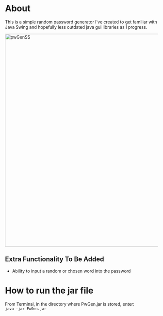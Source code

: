 # About
This is a simple random password generator I've created to get familiar with Java Swing and hopefully less outdated java gui libraries as I progress. 

<img width="701" alt="pwGenSS" src="https://user-images.githubusercontent.com/16982565/92291337-ce077600-eedd-11ea-8ce3-ff44a86f811a.png">

## Extra Functionality To Be Added
<ul>
  <li> Ability to input a random or chosen word into the password </li>
 </ul>

# How to run the jar file
From Terminal, in the directory where PwGen.jar is stored, enter: <br>
`java -jar PwGen.jar`
